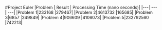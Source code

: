 #Project Euler
|Problem | Result | Processing Time (nano seconds)|
|---| ---| ---|
|Problem 1|233168    |279467|
|Problem 2|4613732   |165685|
|Problem 3|6857      |249849|
|Problem 4|906609    |4106073|
|Problem 5|232792560 |742213|
